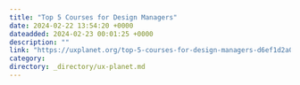 ```yaml
---
title: "Top 5 Courses for Design Managers"
date: 2024-02-22 13:54:20 +0000
dateadded: 2024-02-23 00:01:25 +0000
description: ""
link: "https://uxplanet.org/top-5-courses-for-design-managers-d6ef1d2a0e9b?source=rss----819cc2aaeee0---4"
category:
directory: _directory/ux-planet.md
---
```

